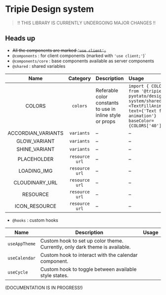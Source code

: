 # Tripie Design system

> !! THIS LIBRARY IS CURRENTLY UNDERGOING MAJOR CHANGES !!

## Heads up

- ~~All the components are marked `'use client';`~~
- `@components` : for client components (marked with `'use client;'`)`
- `@components/core` : base components available as server components
- `@shared` : shared variables

|        Name        |    Category    | Description                                               | Usage                                                                                                                                        |
| :----------------: | :------------: | :-------------------------------------------------------- | :------------------------------------------------------------------------------------------------------------------------------------------- |
|       COLORS       |    `colors`    | Referable color constants to use in inline style or props | `import { COLORS } from '@tripie-pyotato/design-system/shared'; <TextFillAnimation text={'Text fill animation'} baseColor={COLORS['40']} />` |
| ACCORDIAN_VARIANTS |   `variants`   | –                                                         | –                                                                                                                                            |
|    GLOW_VARIANT    |   `variants`   | –                                                         | –                                                                                                                                            |
|   SHINE_VARIANT    |   `variants`   | –                                                         | –                                                                                                                                            |
|    PLACEHOLDER     | `resource url` | –                                                         | –                                                                                                                                            |
|    LOADING_IMG     | `resource url` | –                                                         | –                                                                                                                                            |
|   CLOUDINARY_URL   | `resource url` | –                                                         | –                                                                                                                                            |
|      RESOURCE      | `resource url` | –                                                         | –                                                                                                                                            |
|   ICON_RESOURCE    | `resource url` | –                                                         | –                                                                                                                                            |

- `@hooks` : custom hooks

| Name          | Description                                                                 | Usage |
| ------------- | --------------------------------------------------------------------------- | ----- |
| `useAppTheme` | Custom hook to set up color theme. Currently, only dark theme is available. |       |
| `useCalendar` | Custom hook to interact with the calendar component.                        |       |
| `useCycle`    | Custom hook to toggle between available style states.                       |       |

(DOCUMENTATION IS IN PROGRESS!)
